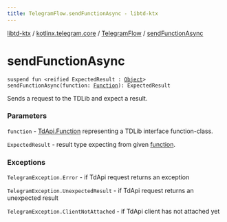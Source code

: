 ```yaml
---
title: TelegramFlow.sendFunctionAsync - libtd-ktx
---
```


[libtd-ktx](../../index.html) / [kotlinx.telegram.core](../index.html) / [TelegramFlow](index.html) / [sendFunctionAsync](./send-function-async.html)

# sendFunctionAsync

`suspend fun <reified ExpectedResult : `[`Object`](https://tdlibx.github.io/td/docs/org/drinkless/td/libcore/telegram/TdApi/Object.html)`> sendFunctionAsync(function: `[`Function`](https://tdlibx.github.io/td/docs/org/drinkless/td/libcore/telegram/TdApi/Function.html)`): ExpectedResult`

Sends a request to the TDLib and expect a result.

### Parameters

`function` - [TdApi.Function](https://tdlibx.github.io/td/docs/org/drinkless/td/libcore/telegram/TdApi/Function.html) representing a TDLib interface function-class.

`ExpectedResult` - result type expecting from given [function](send-function-async.html#kotlinx.telegram.core.TelegramFlow$sendFunctionAsync(org.drinkless.td.libcore.telegram.TdApi.Function)/function).

### Exceptions

`TelegramException.Error` - if TdApi request returns an exception

`TelegramException.UnexpectedResult` - if TdApi request returns an unexpected result

`TelegramException.ClientNotAttached` - if TdApi client has not attached yet